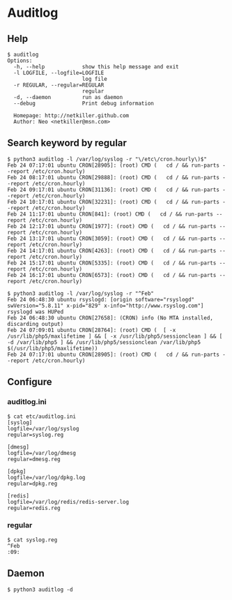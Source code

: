 Auditlog
======


Help
----
	$ auditlog
	Options:
	  -h, --help            show this help message and exit
	  -l LOGFILE, --logfile=LOGFILE
							log file
	  -r REGULAR, --regular=REGULAR
							regular
	  -d, --daemon          run as daemon
	  --debug               Print debug information

	  Homepage: http://netkiller.github.com
	  Author: Neo <netkiller@msn.com>

Search keyword by regular
--------------
	$ python3 auditlog -l /var/log/syslog -r "\/etc\/cron.hourly\)$"
	Feb 24 07:17:01 ubuntu CRON[28905]: (root) CMD (   cd / && run-parts --report /etc/cron.hourly)
	Feb 24 08:17:01 ubuntu CRON[29888]: (root) CMD (   cd / && run-parts --report /etc/cron.hourly)
	Feb 24 09:17:01 ubuntu CRON[31136]: (root) CMD (   cd / && run-parts --report /etc/cron.hourly)
	Feb 24 10:17:01 ubuntu CRON[32231]: (root) CMD (   cd / && run-parts --report /etc/cron.hourly)
	Feb 24 11:17:01 ubuntu CRON[841]: (root) CMD (   cd / && run-parts --report /etc/cron.hourly)
	Feb 24 12:17:01 ubuntu CRON[1977]: (root) CMD (   cd / && run-parts --report /etc/cron.hourly)
	Feb 24 13:17:01 ubuntu CRON[3059]: (root) CMD (   cd / && run-parts --report /etc/cron.hourly)
	Feb 24 14:17:01 ubuntu CRON[4263]: (root) CMD (   cd / && run-parts --report /etc/cron.hourly)
	Feb 24 15:17:01 ubuntu CRON[5335]: (root) CMD (   cd / && run-parts --report /etc/cron.hourly)
	Feb 24 16:17:01 ubuntu CRON[6573]: (root) CMD (   cd / && run-parts --report /etc/cron.hourly)
	
	$ python3 auditlog -l /var/log/syslog -r "^Feb"
	Feb 24 06:48:30 ubuntu rsyslogd: [origin software="rsyslogd" swVersion="5.8.11" x-pid="829" x-info="http://www.rsyslog.com"] rsyslogd was HUPed
	Feb 24 06:48:30 ubuntu CRON[27658]: (CRON) info (No MTA installed, discarding output)
	Feb 24 07:09:01 ubuntu CRON[28764]: (root) CMD (  [ -x /usr/lib/php5/maxlifetime ] && [ -x /usr/lib/php5/sessionclean ] && [ -d /var/lib/php5 ] && /usr/lib/php5/sessionclean /var/lib/php5 $(/usr/lib/php5/maxlifetime))
	Feb 24 07:17:01 ubuntu CRON[28905]: (root) CMD (   cd / && run-parts --report /etc/cron.hourly)

Configure
---------

### auditlog.ini 
	$ cat etc/auditlog.ini 
	[syslog]
	logfile=/var/log/syslog
	regular=syslog.reg

	[dmesg]
	logfile=/var/log/dmesg
	regular=dmesg.reg

	[dpkg]
	logfile=/var/log/dpkg.log
	regular=dpkg.reg

	[redis]
	logfile=/var/log/redis/redis-server.log
	regular=redis.reg

### regular
	$ cat syslog.reg
	^Feb
	:09:	
	
Daemon
------
	$ python3 auditlog -d
